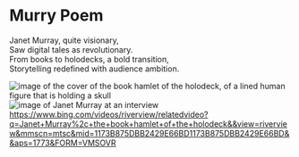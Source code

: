 # Murry Poem  
Janet Murray, quite visionary,  
Saw digital tales as revolutionary.  
From books to holodecks, a bold transition,  
Storytelling redefined with audience ambition.  

![image of the cover of the book hamlet of the holodeck, of a lined human figure that is holding a skull](https://th.bing.com/th/id/OIP.5HLbUYEt9iUDbyJAu2wJggAAAA?w=192&h=294&c=7&r=0&o=5&dpr=1.4&pid=1.7)  
![image of Janet Murray at an interview](https://th.bing.com/th/id/OIP.3O_nGXa_4cY_meOCuO2JWQHaEK?w=192&h=108&c=7&r=0&o=5&dpr=1.4&pid=1.7)  
https://www.bing.com/videos/riverview/relatedvideo?q=Janet+Murray%2c+the+book+hamlet+of+the+holodeck&&view=riverview&mmscn=mtsc&mid=1173B875DBB2429E66BD1173B875DBB2429E66BD&&aps=1773&FORM=VMSOVR 
